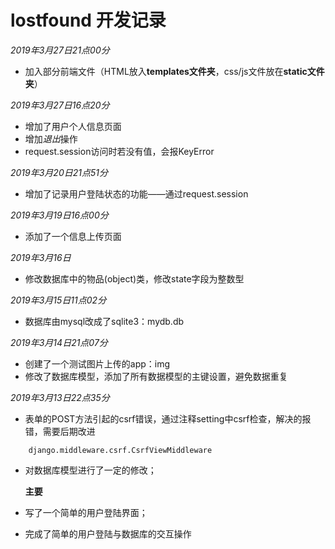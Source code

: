 # lostfound 开发记录

*2019年3月27日21点00分*
- 加入部分前端文件（HTML放入**templates文件夹**，css/js文件放在**static文件夹**）

*2019年3月27日16点20分*
- 增加了用户个人信息页面
- 增加*退出*操作
- request.session访问时若没有值，会报KeyError

*2019年3月20日21点51分*
- 增加了记录用户登陆状态的功能——通过request.session

*2019年3月19日16点00分*
- 添加了一个信息上传页面

*2019年3月16日*
- 修改数据库中的物品(object)类，修改state字段为整数型

*2019年3月15日11点02分*
- 数据库由mysql改成了sqlite3：mydb.db

*2019年3月14日21点07分*
- 创建了一个测试图片上传的app：img
- 修改了数据库模型，添加了所有数据模型的主键设置，避免数据重复

*2019年3月13日22点35分*
- 表单的POST方法引起的csrf错误，通过注释setting中csrf检查，解决的报错，需要后期改进
```
    django.middleware.csrf.CsrfViewMiddleware
```
- 对数据库模型进行了一定的修改；

    **主要**
- 写了一个简单的用户登陆界面；
- 完成了简单的用户登陆与数据库的交互操作
